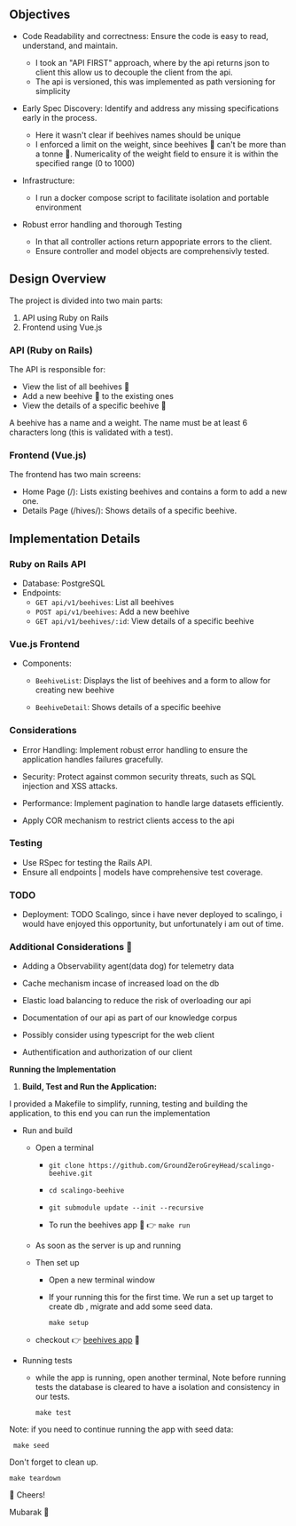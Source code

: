 ## Objectives

- Code Readability and correctness: Ensure the code is easy to read, understand, and maintain.

  - I took an "API FIRST" approach, where by the api returns json to client this allow us to decouple the client from the api.
  - The api is versioned, this was implemented as path versioning for simplicity

- Early Spec Discovery: Identify and address any missing specifications early in the process.

  - Here it wasn't clear if beehives names should be unique
  - I enforced a limit on the weight, since beehives 🐝 can't be more than a tonne 🤔. Numericality of the weight field to ensure it is within the specified range (0 to 1000)

- Infrastructure:

  - I run a docker compose script to facilitate isolation and portable environment

- Robust error handling and thorough Testing
  - In that all controller actions return appopriate errors to the client.
  - Ensure controller and model objects are comprehensivly tested.

## Design Overview

The project is divided into two main parts:

1.  API using Ruby on Rails
2.  Frontend using Vue.js

### API (Ruby on Rails)

The API is responsible for:

- View the list of all beehives 🐝
- Add a new beehive 🐝 to the existing ones
- View the details of a specific beehive 🐝

A beehive has a name and a weight. The name must be at least 6 characters long (this is validated with a test).

### Frontend (Vue.js)

The frontend has two main screens:

- Home Page (/): Lists existing beehives and contains a form to add a new one.
- Details Page (/hives/): Shows details of a specific beehive.

## Implementation Details

### Ruby on Rails API

- Database: PostgreSQL
- Endpoints:
  - `GET api/v1/beehives`: List all beehives
  - `POST api/v1/beehives`: Add a new beehive
  - `GET api/v1/beehives/:id`: View details of a specific beehive

### Vue.js Frontend

- Components:

  - `BeehiveList`: Displays the list of beehives and a form to allow for creating new beehive

  - `BeehiveDetail`: Shows details of a specific beehive

### Considerations

- Error Handling: Implement robust error handling to ensure the application handles failures gracefully.

- Security: Protect against common security threats, such as SQL injection and XSS attacks.

- Performance: Implement pagination to handle large datasets efficiently.

- Apply COR mechanism to restrict clients access to the api

### Testing

- Use RSpec for testing the Rails API.
- Ensure all endpoints | models have comprehensive test coverage.

### TODO

- Deployment: TODO Scalingo, since i have never deployed to scalingo, i would have enjoyed this opportunity, but unfortunately i am out of time.

### Additional Considerations 🤔

- Adding a Observability agent(data dog) for telemetry data

- Cache mechanism incase of increased load on the db

- Elastic load balancing to reduce the risk of overloading our api

- Documentation of our api as part of our knowledge corpus

- Possibly consider using typescript for the web client

- Authentification and authorization of our client

**Running the Implementation**

1.  **Build, Test and Run the Application:**

I provided a Makefile to simplify, running, testing and building the application, to this end you can run the implementation

- Run and build

  - Open a terminal

    - `git clone https://github.com/GroundZeroGreyHead/scalingo-beehive.git`

    - `cd scalingo-beehive`

    - `git submodule update --init --recursive`

    - To run the beehives app 🐝 👉 `make run`

  - As soon as the server is up and running

  - Then set up

    - Open a new terminal window
    - If your running this for the first time. We run a set up target to create db , migrate and add some seed data.

          make setup

  - checkout 👉 [beehives app](http://localhost:8080/) 🐝

- Running tests

  - while the app is running, open another terminal, Note before running tests
    the database is cleared to have a isolation and consistency in our tests.

        make test

Note: if you need to continue running the app with seed data:

     make seed

Don't forget to clean up.

    make teardown

🍻 Cheers!

Mubarak 🐝
